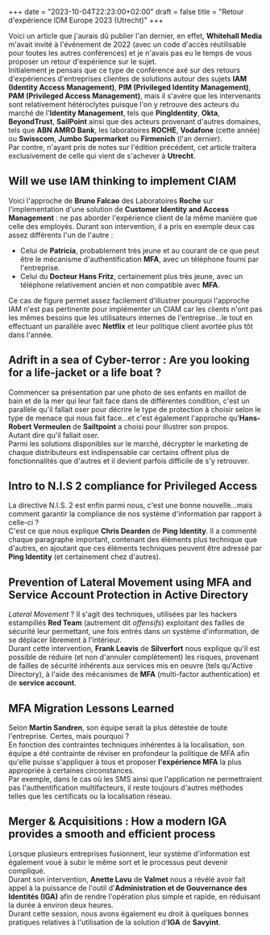 +++
date = "2023-10-04T22:23:00+02:00"
draft = false
title = "Retour d'expérience IDM Europe 2023 (Utrecht)"
+++ 

Voici un article que j'aurais dû publier l'an dernier, en effet, **Whitehall Media** m'avait invité à l'événement de 2022 (avec un code d'accès réutilisable pour toutes les autres conférences) et je n'avais pas eu le temps de vous proposer un retour d'expérience sur le sujet.  
Initialement je pensais que ce type de conférence axé sur des retours d'expériences d'entreprises clientes de solutions autour des sujets **IAM (Identity Access Management)**, **PIM (Privileged Identity Management)**, **PAM (Privileged Access Management)**, mais il s'avère que les intervenants sont relativement hétéroclytes puisque l'on y retrouve des acteurs du marché de l'**Identity Management**, tels que **PingIdentity**, **Okta**, **BeyondTrust**, **SailPoint** ainsi que des acteurs provenant d'autres domaines, tels que **ABN AMRO Bank**, les laboratoires **ROCHE**, **Vodafone** (cette année) ou **Swisscom**, **Jumbo Supermarket** ou **Firmenich** (l'an dernier).  
Par contre, n'ayant pris de notes sur l'édition précédent, cet article traitera exclusivement de celle qui vient de s'achever à **Utrecht**.

## Will we use IAM thinking to implement CIAM
Voici l'approche de **Bruno Falcao** des Laboratoires **Roche** sur l'implementation d'une solution de **Customer Identity and Access Management** : ne pas aborder l'expérience client de la même manière que celle des employés. Durant son intervention, il a pris en exemple deux cas assez différents l'un de l'autre :  
- Celui de **Patricia**, probablement très jeune et au courant de ce que peut être le mécanisme d'authentification **MFA**, avec un téléphone fourni par l'entreprise.  
- Celui du **Docteur Hans Fritz**, certainement plus très jeune, avec un téléphone relativement ancien et non compatible avec **MFA**.  

Ce cas de figure permet assez facilement d'illustrer pourquoi l'approche IAM n'est pas pertinente pour implémenter un CIAM car les clients n'ont pas les mêmes besoins que les utilisateurs internes de l'entreprise...le tout en effectuant un parallèle avec **Netflix** et leur politique client avortée plus tôt dans l'année.

## Adrift in a sea of Cyber-terror : Are you looking for a life-jacket or a life boat ?
Commencer sa présentation par une photo de ses enfants en maillot de bain et de la mer qui leur fait face dans de différentes condition, c'est un parallèle qu'il fallait oser pour décrire le type de protection à choisir selon le type de menace qui nous fait face...et c'est également l'approche qu'**Hans-Robert Vermeulen** de **Sailtpoint** a choisi pour illustrer son propos.  
Autant dire qu'il fallait oser.  
Parmi les solutions disponibles sur le marché, décrypter le marketing de chaque distributeurs est indispensable car certains offrent plus de fonctionnalités que d'autres et il devient parfois difficile de s'y retrouver. 

## Intro to N.I.S 2 compliance for Privileged Access
La directive N.I.S. 2 est enfin parmi nous, c'est une bonne nouvelle...mais comment garantir la compliance de nos système d'information par rapport à celle-ci ?  
C'est ce que nous explique **Chris Dearden** de **Ping Identity**. Il a commenté chaque paragraphe important, contenant des éléments plus technique que d'autres, en ajoutant que ces éléments techniques peuvent être adressé par **Ping Identity** (et certainement chez d'autres).

## Prevention of Lateral Movement using MFA and Service Account Protection in Active Directory
*Lateral Movement* ? Il s'agit des techniques, utilisées par les hackers estampillés **Red Team** (autrement dit *offensifs*) exploitant des failles de sécurité leur permettant, une fois entrés dans un système d'information, de se déplacer librement à l'intérieur.  
Durant cette intervention, **Frank Leavis** de **Silverfort** nous explique qu'il est possible de réduire (et non d'annuler complètement) les risques, provenant de failles de sécurité inhérents aux services mis en oeuvre (tels qu'Active Directory), à l'aide des mécanismes de **MFA** (multi-factor authentication) et de **service account**.

## MFA Migration Lessons Learned
Selon **Martin Sandren**, son équipe serait la plus détestée de toute l'entreprise. Certes, mais pourquoi ?  
En fonction des contraintes techniques inhérentes à la localisation, son équipe a été contrainte de réviser en profondeur la politique de MFA afin qu'elle puisse s'appliquer à tous et proposer **l'expérience MFA** la plus appropriée à certaines circonstances.  
Par exemple, dans le cas où les SMS ainsi que l'application ne permettraient pas l'authentification multifacteurs, il reste toujours d'autres méthodes telles que les certificats ou la localisation réseau.

## Merger & Acquisitions : How a modern IGA provides a smooth and efficient process
Lorsque plusieurs entreprises fusionnent, leur système d'information est également voué à subir le même sort et le processus peut devenir compliqué.  
Durant son intervention, **Anette Lavu** de **Valmet** nous a révélé avoir fait appel à la puissance de l'outil d'**Administration et de Gouvernance des Identités (IGA)** afin de rendre l'opération plus simple et rapide, en réduisant la durée à environ deux heures.  
Durant cette session, nous avons également eu droit à quelques bonnes pratiques relatives à l'utilisation de la solution d'**IGA** de **Savyint**.